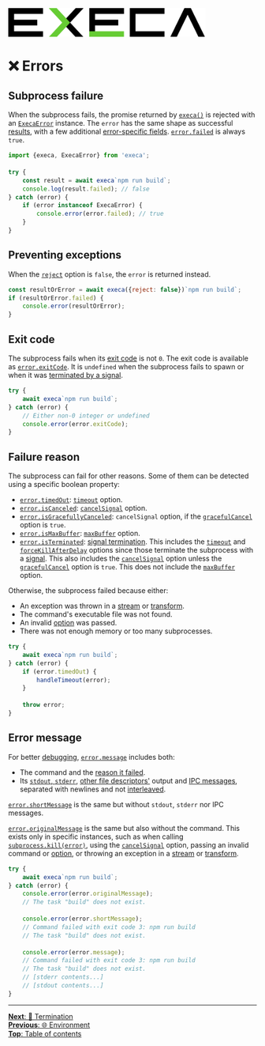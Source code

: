 <picture>
	<source media="(prefers-color-scheme: dark)" srcset="../media/logo_dark.svg">
	<img alt="execa logo" src="../media/logo.svg" width="400">
</picture>
<br>

# ❌ Errors

## Subprocess failure

When the subprocess fails, the promise returned by [`execa()`](api.md#execafile-arguments-options) is rejected with an [`ExecaError`](api.md#execaerror) instance. The `error` has the same shape as successful [results](api.md#result), with a few additional [error-specific fields](api.md#execaerror). [`error.failed`](api.md#resultfailed) is always `true`.

```js
import {execa, ExecaError} from 'execa';

try {
	const result = await execa`npm run build`;
	console.log(result.failed); // false
} catch (error) {
	if (error instanceof ExecaError) {
		console.error(error.failed); // true
	}
}
```

## Preventing exceptions

When the [`reject`](api.md#optionsreject) option is `false`, the `error` is returned instead.

```js
const resultOrError = await execa({reject: false})`npm run build`;
if (resultOrError.failed) {
	console.error(resultOrError);
}
```

## Exit code

The subprocess fails when its [exit code](https://en.wikipedia.org/wiki/Exit_status) is not `0`. The exit code is available as [`error.exitCode`](api.md#errorexitcode). It is `undefined` when the subprocess fails to spawn or when it was [terminated by a signal](termination.md#signal-termination).

```js
try {
	await execa`npm run build`;
} catch (error) {
	// Either non-0 integer or undefined
	console.error(error.exitCode);
}
```

## Failure reason

The subprocess can fail for other reasons. Some of them can be detected using a specific boolean property:
- [`error.timedOut`](api.md#errortimedout): [`timeout`](termination.md#timeout) option.
- [`error.isCanceled`](api.md#erroriscanceled): [`cancelSignal`](termination.md#canceling) option.
- [`error.isGracefullyCanceled`](api.md#errorisgracefullycanceled): `cancelSignal` option, if the [`gracefulCancel`](termination.md#graceful-termination) option is `true`.
- [`error.isMaxBuffer`](api.md#errorismaxbuffer): [`maxBuffer`](output.md#big-output) option.
- [`error.isTerminated`](api.md#erroristerminated): [signal termination](termination.md#signal-termination). This includes the [`timeout`](termination.md#timeout) and [`forceKillAfterDelay`](termination.md#forceful-termination) options since those terminate the subprocess with a [signal](termination.md#default-signal). This also includes the [`cancelSignal`](termination.md#canceling) option unless the [`gracefulCancel`](termination.md#graceful-termination) option is `true`. This does not include the [`maxBuffer`](output.md#big-output) option.

Otherwise, the subprocess failed because either:
- An exception was thrown in a [stream](streams.md) or [transform](transform.md).
- The command's executable file was not found.
- An invalid [option](api.md#options-1) was passed.
- There was not enough memory or too many subprocesses.

```js
try {
	await execa`npm run build`;
} catch (error) {
	if (error.timedOut) {
		handleTimeout(error);
	}

	throw error;
}
```

## Error message

For better [debugging](debugging.md), [`error.message`](api.md#errormessage) includes both:
- The command and the [reason it failed](#failure-reason).
- Its [`stdout`, `stderr`](output.md#stdout-and-stderr), [other file descriptors'](output.md#additional-file-descriptors) output and [IPC messages](ipc.md), separated with newlines and not [interleaved](output.md#interleaved-output).

[`error.shortMessage`](api.md#errorshortmessage) is the same but without `stdout`, `stderr` nor IPC messages.

[`error.originalMessage`](api.md#errororiginalmessage) is the same but also without the command. This exists only in specific instances, such as when calling [`subprocess.kill(error)`](termination.md#error-message-and-stack-trace), using the [`cancelSignal`](termination.md#canceling) option, passing an invalid command or [option](api.md#options-1), or throwing an exception in a [stream](streams.md) or [transform](transform.md).

```js
try {
	await execa`npm run build`;
} catch (error) {
	console.error(error.originalMessage);
	// The task "build" does not exist.

	console.error(error.shortMessage);
	// Command failed with exit code 3: npm run build
	// The task "build" does not exist.

	console.error(error.message);
	// Command failed with exit code 3: npm run build
	// The task "build" does not exist.
	// [stderr contents...]
	// [stdout contents...]
}
```

<hr>

[**Next**: 🏁 Termination](termination.md)\
[**Previous**: 🌐 Environment](environment.md)\
[**Top**: Table of contents](../readme.md#documentation)
